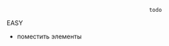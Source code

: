                                                  todo
 EASY
* поместить элементы <script> внизу страницы
* ?????? добавить контакты и обратная связь

 MEDIUM
* карта маршрутов на гл странице всплыв окном
* результаты поиска по расписанию поезда НЕ ВЫВОДИТ найденных пассажиров. (в бд поиск сделан)
* контроллер /add & /add2; jsp userList & addUser - приклеить к админке для создания и удаления пользователей
* scheduleEditor jsp для админа так же не настроен для исправления расписания  в БД
* edit/delete    for stations not working

 HARD
* привязать дату и время к глобальному поиску на главной странице 
* покупка билетов не только из расписания но и на главной странице, с исп. ajax.
                         
                         
                           questions
*


                            featch
* двойная валидация
* spring security
* google map





 